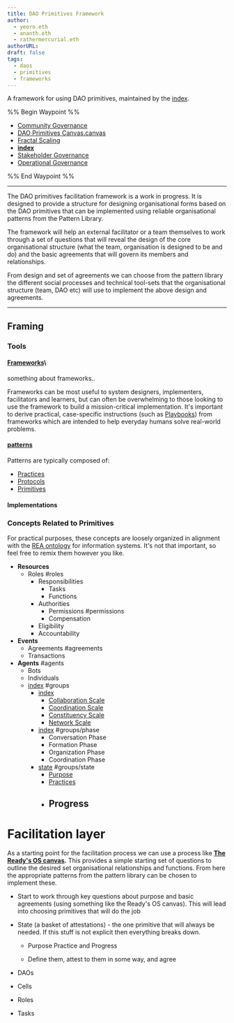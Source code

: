```yaml
---
title: DAO Primitives Framework
author:
  - yeoro.eth
  - ananth.eth
  - rathermercurial.eth
authorURL: 
draft: false
tags:
  - daos
  - primitives
  - frameworks
---
```


A framework for using DAO primitives, maintained by the [index](notes/primitives-project/index.md).

%% Begin Waypoint %%
- [Community Governance](notes/primitives-project/patterns/Community%20Governance.md)
- [DAO Primitives Canvas.canvas](notes/primitives-project/framework/DAO%20Primitives%20Canvas.canvas)
- [Fractal Scaling](notes/primitives-project/patterns/Fractal%20Scaling.md)
- **[index](notes/primitives-project/framework/group-properties/index.md)**
- [Stakeholder Governance](notes/primitives-project/patterns/Stakeholder%20Governance.md)
- [Operational Governance](notes/primitives-project/patterns/Operational%20Governance.md)

%% End Waypoint %%

---

The DAO primitives facilitation framework is a work in progress. It is designed to provide a structure for designing organisational forms based on the DAO primitives that can be implemented using reliable organisational patterns from the Pattern Library.

The framework will help an external facilitator or a team themselves to work through a set of questions that will reveal the design of the core organisational structure (what the team, organisation is designed to be and do) and the basic agreements that will govern its members and relationships.

From design and set of agreements we can choose from the pattern library the different social processes and technical tool-sets that the organisational structure (team, DAO etc) will use to implement the above design and agreements.

---

## Framing

### Tools

#### [Frameworks](lexicon/Frameworks.md)\

something about frameworks..

Frameworks can be most useful to system designers, implementers, facilitators and learners, but can often be overwhelming to those looking to use the framework to build a mission-critical implementation. It's important to derive practical, case-specific instructions (such as [Playbooks](lexicon/Playbooks.md)) from frameworks which are intended to help everyday humans solve real-world problems.

#### [patterns](notes/primitives-project/patterns/patterns.md)

Patterns are typically composed of:

- [Practices](lexicon/Practices.md)
- [Protocols](lexicon/Protocols.md)
- [Primitives](lexicon/Primitives.md)

#### Implementations 

### Concepts Related to Primitives

For practical purposes, these concepts are loosely organized in alignment with the [REA ontology](https://en.wikipedia.org/wiki/Resources%2C_Events%2C_Agents) for information systems. It's not that important, so feel free to remix them however you like.

- **Resources**
	- Roles #roles
		- Responsibilities
			- Tasks
			- Functions
		- Authorities
			- Permissions #permissions 
			- Compensation
		- Eligibility
		- Accountability
- **Events**
	- Agreements #agreements  
	- Transactions
- **Agents** #agents 
	- Bots
	- Individuals
	- [index](notes/primitives-project/framework/group-properties/index.md) #groups 
		- [index](notes/primitives-project/framework/group-properties/scale/index.md) 
			- [Collaboration Scale](notes/primitives-project/framework/group-properties/scale/Collaboration%20Scale.md) 
			- [Coordination Scale](notes/primitives-project/framework/group-properties/scale/Coordination%20Scale.md) 
			- [Constituency Scale](notes/primitives-project/framework/group-properties/scale/Constituency%20Scale.md) 
			- [Network Scale](notes/primitives-project/framework/group-properties/scale/Network%20Scale.md) 
		- [index](notes/primitives-project/framework/group-properties/phase/index.md) #groups/phase 
			- Conversation Phase
			- Formation Phase
			- Organization Phase
			- Coordination Phase
		- [state](notes/primitives-project/framework/group-properties/state.md) #groups/state 
			- [Purpose](lexicon/Purpose.md)
			- [Practices](lexicon/Practices.md)
			- Progress
				- 


# Facilitation layer

 As a starting point for the facilitation process we can use a process like **[The Ready's OS canvas](https://www.theready.com/os-canvas).** This provides a simple starting set of questions to outline the desired set organisational relationships and functions. From here the appropriate patterns from the pattern library can be chosen to implement these.

- Start to work through key questions about purpose and basic agreements (using something like the Ready's OS canvas). This will lead into choosing primitives that will do the job

- State (a basket of attestations) - the one primitive that will always be needed. If this stuff is not explicit then everything breaks down.

  - Purpose Practice and Progress

  - Define them, attest to them in some way, and agree



- DAOs

- Cells

- Roles

- Tasks